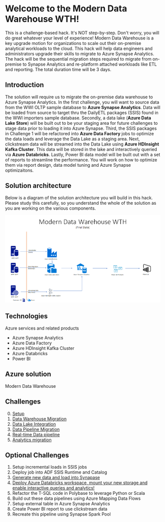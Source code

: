 # Welcome to the Modern Data Warehouse WTH!

This is a challenge-based hack. It's NOT step-by-step. Don't worry, you will do great whatever your level of experience! Modern Data Warehouse is a key upgrade motion for organizations to scale out their on-premise analytical workloads to the cloud.  This hack will help data engineers and administrators upgrade their skills to migrate to Azure Synapse Analytics. The hack will be the sequential migration steps required to migrate from on-premise to Synapse Analytics and re-platform attached workloads like ETL and reporting.  The total duration time will be 3 days.


## **Introduction**

The solution will require us to migrate the on-premise data warehouse to Azure Synapse Analytics.  In the first challenge, you will want to source data from the WWI OLTP sample database to **Azure Synapse Analytics**.  Data will be loaded from source to target thru the DailyETL packages (SSIS) found in the WWI importers sample database.  Secondly, a data lake  (**Azure Data Lake Store**) will be built out to be your staging area for future challenges to stage data prior to loading it into Azure Synapse. Third, the SSIS packages in Challenge 1 will be refactored into **Azure Data Factory** jobs to optimize the data loads and leverage the Data Lake as a staging area.  Next, clickstream data will be streamed into the Data Lake using **Azure HDInsight Kafka Cluster**.  This data will be stored in the lake and interactively queried via **Azure Databricks**.  Lastly, Power BI data model will be built out with a set of reports to streamline the performance.  You will work on how to optimize them via report design, data model tuning and Azure Synapse optimizaitons.


## **Solution architecture**

Below is a diagram of the solution architecture you will build in this hack. Please study this carefully, so you understand the whole of the solution as you are working on the various components.

![The Solution diagram is described in the text following this diagram.](/images/solution_arch.png)


## Technologies

Azure services and related products
* Azure Synapse Analytics
* Azure Data Factory
* Azure HDInsight Kafka Cluster
* Azure Databricks
* Power BI

## Azure solution
Modern Data Warehouse


## Challenges
0.	[Setup](./Challenges/Challenge0/readme.md)
1.  [Data Warehouse Migration](./Challenges/Challenge1/readme.md)
2.  [Data Lake Integration](./Challenges/Challenge2/README.md)
3.  [Data Pipeline Migration](./Challenges/Challenge3/README.md)
4.  [Real-time Data pipeline](./Challenges/Challenge4/README.md)
5.  [Analytics migration](./Challenges/Challenge5/readme.md)



## Optional Challenges
1. Setup incremental loads in SSIS jobs
1. Deploy job into ADF SSIS Runtime and Catalog
1. [Generate new data and load into Synapase](https://docs.microsoft.com/en-us/sql/samples/wide-world-importers-generate-data?view=sql-server-ver15)
1. [Deploy Azure Databricks workspace, mount your new storage and enable interactive queries and analytics!](https://docs.microsoft.com/en-us/azure/azure-databricks/databricks-extract-load-sql-data-warehouse?toc=/azure/databricks/toc.json&bc=/azure/databricks/breadcrumb/toc.json)
1. Refactor the T-SQL code in Polybase to leverage Python or Scala
1. Build out these data pipelines using Azure Mapping Data Flows
1. Setup external table in Azure Synapse Analytics
1. Create Power BI report to use clickstream data
1. Recreate this pipeline using Synapse Spark Pool
